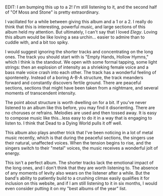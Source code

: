 EDIT: I am bumping this up to a 2! I'm still listening to it, and the second half of "Of Moss and Stone" is pretty
extraordinary.

I vacillated for a while between giving this album and a 1 or a 2. I really do think that this is interesting,
powerful music, and large sections of this album held my attention. But ultimately, I can't say that I loved
_Elegy_. Loving this album would be like loving a sea urchin... easier to admire than to cuddle with, and a bit too
spiky.

I would suggest ignoring the shorter tracks and concentrating on the long ones. The track you should
start with is "Empty Hands, Hollow Hymns," which I think is the standout. We open with some formal tapping, some light
strings: then an explosion of intensity as a shrieking female voice and a bass male voice crash into each
other. The track has a wonderful feeling of sponteneity. Instead of a boring A-B-A structure, the track meanders forward
and constantly discovers fertile ground. There are peaceful sections, sections that might have been
taken from a nightmare, and several moments of transcendent intensity.

The point about structure is worth dwelling on for a bit. If you've never listened to an album like this before, you may
find it disorienting. There are no choruses or refrains. Melodies are used and then tossed away. It is easy to compose
music like this...less easy to do it in a way that is engaging to listen to. I think that Dead to a Dying
World pulls it off well.

This album also plays another trick that I've been noticing in a lot of metal music recently, which is that during the
peaceful sections, the singers use their natural, unaffected voices. When the tension begins to rise,
and the singers switch to their "metal" voices, the music receives a wonderful jolt of energy.

This isn't a perfect album. The shorter tracks lack the emotional impact of the long ones, and I don't think
that they are worth listening to. The absence of any moments of levity also wears on the listener after a while. But the
band's ability to patiently build to a crushing climax easily qualifies it for inclusion on this website, and if I am
still listening to it in six months, I would even consider putting it on my "best albums of the year" list.
